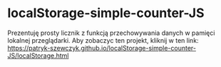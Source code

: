 # localStorage-simple-counter-JS
Prezentuję prosty licznik z funkcją przechowywania danych w pamięci lokalnej przeglądarki. Aby zobaczyc ten projekt, kliknij w ten link: https://patryk-szewczyk.github.io/localStorage-simple-counter-JS/localStorage.html
